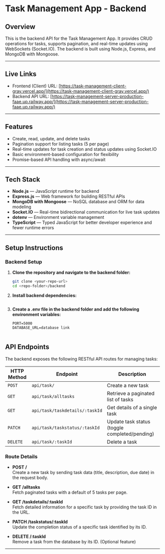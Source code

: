 # Task Management App - Backend

## Overview

This is the backend API for the Task Management App. It provides CRUD operations for tasks, supports pagination, and real-time updates using WebSockets (Socket.IO). The backend is built using Node.js, Express, and MongoDB with Mongoose.

---

## Live Links

- Frontend (Client) URL: [https://task-management-client-gray.vercel.app/](https://task-management-client-gray.vercel.app/)
- Backend API URL: [https://task-management-server-production-faae.up.railway.app/](https://task-management-server-production-faae.up.railway.app/)

---

## Features

- Create, read, update, and delete tasks
- Pagination support for listing tasks (5 per page)
- Real-time updates for task creation and status updates using Socket.IO
- Basic environment-based configuration for flexibility
- Promise-based API handling with async/await

---

## Tech Stack

- **Node.js** — JavaScript runtime for backend
- **Express.js** — Web framework for building RESTful APIs
- **MongoDB with Mongoose** — NoSQL database and ORM for data modeling
- **Socket.IO** — Real-time bidirectional communication for live task updates
- **dotenv** — Environment variable management
- **TypeScript** — Typed JavaScript for better developer experience and fewer runtime errors

---

## Setup Instructions

### Backend Setup

1. **Clone the repository and navigate to the backend folder:**

   ```bash
   git clone <your-repo-url>
   cd <repo-folder>/backend

2. **Install backend dependencies:**
    ```npm install

3. **Create a .env file in the backend folder and add the following environment variables:**
    ``` NODE_ENV=development
    PORT=5000
    DATABASE_URL=database link


## API Endpoints

The backend exposes the following RESTful API routes for managing tasks:

| HTTP Method | Endpoint                | Description                          |
|-------------|-------------------------|------------------------------------|
| `POST`      | `api/task/`                     | Create a new task                  |
| `GET`       | `api/task/alltasks`             | Retrieve a paginated list of tasks |
| `GET`       | `api/task/taskdetails/:taskId`  | Get details of a single task       |
| `PATCH`     | `api/task/taskstatus/:taskId`   | Update task status (toggle completed/pending) |
| `DELETE`    | `api/task/:taskId`              | Delete a task           |

### Route Details

- **POST /**  
  Create a new task by sending task data (title, description, due date) in the request body.

- **GET /alltasks**  
  Fetch paginated tasks with a default of 5 tasks per page.

- **GET /taskdetails/:taskId**  
  Fetch detailed information for a specific task by providing the task ID in the URL.

- **PATCH /taskstatus/:taskId**  
  Update the completion status of a specific task identified by its ID.

- **DELETE /:taskId**  
  Remove a task from the database by its ID. (Optional feature)

---
